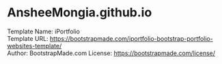 # AnsheeMongia.github.io

Template Name: iPortfolio</br>
Template URL: https://bootstrapmade.com/iportfolio-bootstrap-portfolio-websites-template/ </br>
Author: BootstrapMade.com
License: https://bootstrapmade.com/license/
